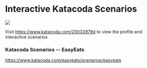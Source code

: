 # Interactive Katacoda Scenarios

[![](http://shields.katacoda.com/katacoda/20032979d/count.svg)](https://www.katacoda.com/20032979d "Get your profile on Katacoda.com")

Visit https://www.katacoda.com/20032979d to view the profile and interactive scenarios

### Katacoda Scenarios -- EasyEats
https://www.katacoda.com/easyeats/scenarios/easyeats
